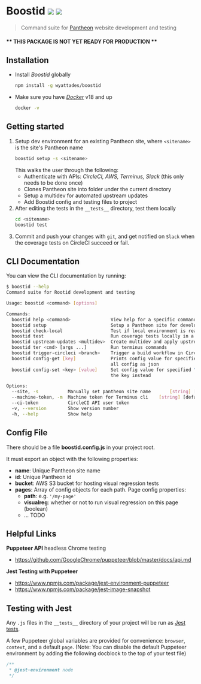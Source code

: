 # Boostid ![](https://img.shields.io/npm/v/boostid.svg) ![](https://img.shields.io/node/v/boostid.svg)

> Command suite for [Pantheon](https://pantheon.io) website development and testing

#### ** THIS PACKAGE IS NOT YET READY FOR PRODUCTION **

## Installation
- Install _Boostid_ globally
    ```bash
    npm install -g wyattades/boostid
    ```
- Make sure you have [_Docker_](https://docs.docker.com/install/#supported-platforms) v18 and up
    ```bash
    docker -v
    ```

## Getting started
1. Setup dev environment for an existing Pantheon site, where `<sitename>` is the site's Pantheon name
    ```bash
    boostid setup -s <sitename>
    ```
    This walks the user through the following:
    - Authenticate with APIs: _CircleCI, AWS, Terminus, Slack_ (this only needs to be done once)
    - Clones Pantheon site into folder under the current directory
    - Setup a multidev for automated upstream updates
    - Add Boostid config and testing files to project
2. After editing the tests in the `__tests__` directory, test them locally
    ```bash
    cd <sitename>
    boostid test
    ```
3. Commit and push your changes with `git`, and get notified on `Slack` when the coverage tests on CircleCI succeed or fail.

## CLI Documentation
You can view the CLI documentation by running:
```bash
$ boostid --help
Command suite for Rootid development and testing

Usage: boostid <command> [options]

Commands:
  boostid help <command>               View help for a specific command
  boostid setup                        Setup a Pantheon site for development with Boostid
  boostid check-local                  Test if local environment is ready for development
  boostid test                         Run coverage tests locally in a Docker container
  boostid upstream-updates <multidev>  Create multidev and apply upstream updates
  boostid ter <cmd> [args ...]         Run terminus commands
  boostid trigger-circleci <branch>    Trigger a build workflow in CircleCI
  boostid config-get [key]             Prints config value for specified "key". Exclude "key" to get
                                       all config as json
  boostid config-set <key> [value]     Set config value for specified "key". Exclude "value" to delete
                                       the key instead

Options:
  --site, -s           Manually set pantheon site name       [string] [default: $PANTHEON_SITE_NAME]
  --machine-token, -m  Machine token for Terminus cli    [string] [default: $PANTHEON_MACHINE_TOKEN]
  --ci-token           CircleCI API user token                                              [string]
  -v, --version        Show version number                                                 [boolean]
  -h, --help           Show help  
```

## Config File

There should be a file __boostid.config.js__ in your project root.

It must export an object with the following properties:
- **name**: Unique Pantheon site name
- **id**: Unique Pantheon id
- **bucket**: AWS S3 bucket for hosting visual regression tests
- **pages**: Array of config objects for each path. Page config properties:
  - **path**: e.g. `'/my-page'`
  - **visualreg**: whether or not to run visual regression on this page (boolean)
  - ... TODO


<!-- ### Navigation Tests

View full [docs](docs/navigation_tests.md)

### Visual Regression

View full [docs](docs/visual_regression.md) -->

## Helpful Links

**Puppeteer API** headless Chrome testing
- https://github.com/GoogleChrome/puppeteer/blob/master/docs/api.md

**Jest Testing with Puppeteer**
- https://www.npmjs.com/package/jest-environment-puppeteer
- https://www.npmjs.com/package/jest-image-snapshot

## Testing with Jest

Any `.js` files in the `__tests__` directory of your project will be run as [Jest tests](https://jestjs.io/docs/en/getting-started).

A few Puppeteer global variables are provided for convenience: `browser`, `context`, and a default `page`.
(Note: You can disable the default Puppeteer environment by adding the following docblock to the top of your test file)
```js
/**
 * @jest-environment node
 */
```
